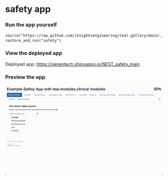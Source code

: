
<!-- Generated by app_readme_template.Rmd and generate_app_readme.R: do not edit by hand-->

# safety app

### Run the app yourself

    source("https://raw.github.com/insightsengineering/teal.gallery/main/_internal/utils/sourceme.R")
    restore_and_run("safety")

### View the deployed app

Deployed app: <https://genentech.shinyapps.io/NEST_safety_main>

### Preview the app

![](../_internal/quarto/assets/img/safety.gif)<!-- -->

